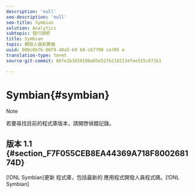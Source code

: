 ```yaml
---
description: 'null'
seo-description: 'null'
seo-title: Symbian
solution: Analytics
subtopic: 發行說明
title: Symbian
topic: 開發人員和實施
uuid: 000c0b76-00f9-40a5-b9 b8-c67798 ce705 e
translation-type: tm+mt
source-git-commit: 86fe1b3650100a05e52fb2102134fee515c871b1

---
```



# Symbian{#symbian}

>[!NOTE]
>
>若要尋找目前的程式庫版本，請開啓偵錯記錄。

## 版本 1.1 {#section_F7F055CEB8EA44369A718F800268174D}

[!DNL Symbian]更新 程式庫，包括最新的 應用程式開發人員程式碼。[!DNL Symbian]
